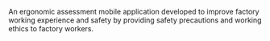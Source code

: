 An ergonomic assessment mobile application developed to improve factory working experience and safety by providing safety precautions and working ethics to factory workers. 

